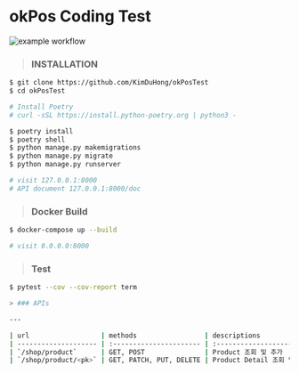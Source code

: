 # okPos Coding Test

![example workflow](https://github.com/KimDuHong/okPosTest/actions/workflows/docker-image.yml/badge.svg)

> ### INSTALLATION

```bash
$ git clone https://github.com/KimDuHong/okPosTest
$ cd okPosTest

# Install Poetry
# curl -sSL https://install.python-poetry.org | python3 -

$ poetry install
$ poetry shell
$ python manage.py makemigrations
$ python manage.py migrate
$ python manage.py runserver

# visit 127.0.0.1:8000
# API document 127.0.0.1:8000/doc
```

> ### Docker Build

```bash
$ docker-compose up --build

# visit 0.0.0.0:8000
```

> ### Test

```bash
$ pytest --cov --cov-report term

> ### APIs

---

| url                  | methods                 | descriptions                     |
| -------------------- | :---------------------- | :------------------------------- |
| `/shop/product`      | GET, POST               | Product 조회 및 추가             |
| `/shop/product/<pk>` | GET, PATCH, PUT, DELETE | Product Detail 조회 및 옵션 수정 |
```
